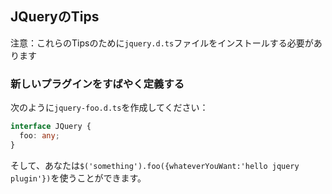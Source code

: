 ## JQueryのTips

注意：これらのTipsのために`jquery.d.ts`ファイルをインストールする必要があります

### 新しいプラグインをすばやく定義する

次のように`jquery-foo.d.ts`を作成してください：

```ts
interface JQuery {
  foo: any;
}
```

そして、あなたは`$('something').foo({whateverYouWant:'hello jquery plugin'})`を使うことができます。
